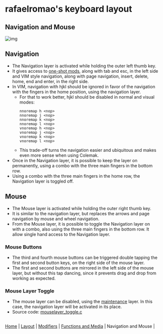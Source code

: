 # rafaelromao's keyboard layout

## Navigation and Mouse
![img](https://i.imgur.com/z6Jmilf.png)

## Navigation
- The Navigation layer is activated while holding the outer left thumb key.
- It gives access to [one-shot mods](modifiers.md), along with tab and esc, in the left side and VIM style navigation, along with page navigation, insert, delete, home, end and enter, in the right side.
- In VIM, navigation with hjkl should be ignored in favor of the navigation with the fingers in the home position, using the navigation layer.
    - For that to work better, hjkl should be disabled in normal and visual modes:
        ```vim
        nnoremap h <nop>
        nnoremap j <nop>
        nnoremap k <nop>
        nnoremap l <nop>
        vnoremap h <nop>
        vnoremap j <nop>
        vnoremap k <nop>
        vnoremap l <nop>
        ```
    - This trade-off turns the navigation easier and ubiquitous and makes even more sense when using Colemak.
- Once in the Navigation layer, it is possible to keep the layer on permanently, using a combo with the three main fingers in the bottom row.
- Using a combo with the three main fingers in the home row, the Navigation layer is toggled off.

## Mouse
- The Mouse layer is activated while holding the outer right thumb key.
- It is similar to the navigation layer, but replaces the arrows and page navigation by mouse and wheel navigation.
- From the Mouse layer, it is possible to toggle the Navigation layer on with a combo, also using the three main fingers in the bottom row. It allow single hand access to the Navigation layer.

### Mouse Buttons
- The third and fourth mouse buttons can be triggered double tapping the first and second button keys, on the right side of the mouse layer.
- The first and second buttons are mirrored in the left side of the mouse layer, but without this tap dancing, since it prevents drag and drop from working as expected.

### Mouse Layer Toggle
- The mouse layer can be disabled, using the [maintenance](maintenance.md) layer. In this case, the navigation layer will be activated in its place.
- Source code: [mouselayer_toggle.c](../features/mouselayer_toggle.c)

##
[Home](../readme.md) | 
[Layout](layout.md) |
[Modifiers](modifiers.md) |
[Functions and Media](functions.md) | 
Navigation and Mouse |
